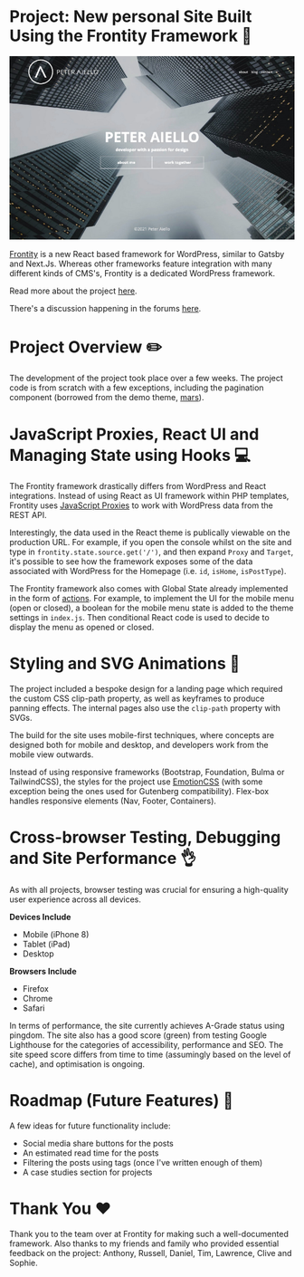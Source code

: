 # Project: New personal Site Built Using the Frontity Framework :rocket:

![Screenshot](Screenshot_peteraiello-dev.jpg)

[Frontity](https://frontity.org/) is a new React based framework for WordPress, similar to Gatsby and Next.Js. Whereas other frameworks feature integration with many different kinds of CMS's, Frontity is a dedicated WordPress framework.

Read more about the project [here](https://peteraiello.dev/designing-and-developing-my-new-personal-website/).

There's a discussion happening in the forums [here](https://community.frontity.org/t/developing-my-new-personal-website-using-frontity/3417/13).

# Project Overview :pencil2:

The development of the project took place over a few weeks. The project code is from scratch with a few exceptions, including the pagination component (borrowed from the demo theme, [mars](https://docs.frontity.org/guides/understanding-mars-theme-1)). 

# JavaScript Proxies, React UI and Managing State using Hooks :computer:

The Frontity framework drastically differs from WordPress and React integrations. Instead of using React as UI framework within PHP templates, Frontity uses [JavaScript Proxies](https://developer.mozilla.org/en-US/docs/Web/JavaScript/Reference/Global_Objects/Proxy) to work with WordPress data from the REST API.

Interestingly, the data used in the React theme is publically viewable on the production URL. For example, if you open the console whilst on the site and type in `frontity.state.source.get('/')`, and then expand `Proxy` and `Target`, it's possible to see how the framework exposes some of the data associated with WordPress for the Homepage (i.e. `id`, `isHome`, `isPostType`).

The Frontity framework also comes with Global State already implemented in the form of [actions](https://docs.frontity.org/learning-frontity/actions). For example, to implement the UI for the mobile menu (open or closed), a boolean for the mobile menu state is added to the theme settings in `index.js`. Then conditional React code is used to decide to display the menu as opened or closed. 

# Styling and SVG Animations :tada:

The project included a bespoke design for a landing page which required the custom CSS clip-path property, as well as keyframes to produce panning effects. The internal pages also use the `clip-path` property with SVGs. 

The build for the site uses mobile-first techniques, where concepts are designed both for mobile and desktop, and developers work from the mobile view outwards. 

Instead of using responsive frameworks (Bootstrap, Foundation, Bulma or TailwindCSS), the styles for the project use [EmotionCSS](https://emotion.sh/docs/introduction) (with some exception being the ones used for Gutenberg compatibility). Flex-box handles responsive elements (Nav, Footer, Containers). 

# Cross-browser Testing, Debugging and Site Performance :ok_hand:

As with all projects, browser testing was crucial for ensuring a high-quality user experience across all devices. 

**Devices Include**
* Mobile (iPhone 8)
* Tablet (iPad)
* Desktop

**Browsers Include**
* Firefox
* Chrome 
* Safari

In terms of performance, the site currently achieves A-Grade status using pingdom. The site also has a good score (green) from testing Google Lighthouse for the categories of accessibility, performance and SEO. The site speed score differs from time to time (assumingly based on the level of cache), and optimisation is ongoing.

# Roadmap (Future Features) :rocket:

A few ideas for future functionality include:
* Social media share buttons for the posts
* An estimated read time for the posts 
* Filtering the posts using tags (once I've written enough of them)
* A case studies section for projects

# Thank You :heart:

Thank you to the team over at Frontity for making such a well-documented framework. Also thanks to my friends and family who provided essential feedback on the project: Anthony, Russell, Daniel, Tim, Lawrence, Clive and Sophie. 
